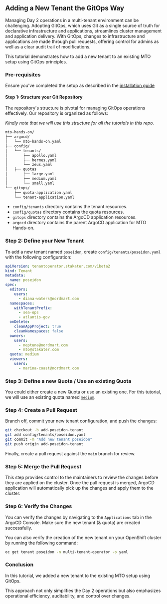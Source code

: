 ## Adding a New Tenant the GitOps Way

Managing Day 2 operations in a multi-tenant environment can be challenging. Adopting GitOps, which uses Git as a single source of truth for declarative infrastructure and applications, streamlines cluster management and application delivery. With GitOps, changes to infrastructure and applications are made through pull requests, offering control for admins as well as a clear audit trail of modifications.

This tutorial demonstrates how to add a new tenant to an existing MTO setup using GitOps principles.

### Pre-requisites

Ensure you've completed the setup as described in the [installation guide](../INSTALL.md)

#### Step 1: Structure your Git Repository

The repository's structure is pivotal for managing GitOps operations effectively. Our repository is organized as follows:

*Kindly note that we will use this structure for all the tutorials in this repo.*

```bash
mto-hands-on/
├── argocd/
│   └── mto-hands-on.yaml
├── config/
│   └── tenants/
│       ├── apollo.yaml
│       ├── hermes.yaml
│       └── zeus.yaml
│   ├── quotas
│       ├── large.yaml
│       ├── medium.yaml
│       └── small.yaml
└── gitops/
    ├── quota-application.yaml
    └── tenant-application.yaml
```

- `config/tenants` directory contains the tenant resources.  
- `config/quotas` directory contains the quota resources.  
- `gitops` directory contains the ArgoCD application resources.  
- `argocd` directory contains the parent ArgoCD application for MTO Hands-on.

### Step 2: Define your New Tenant

To add a new tenant named `poseidon`, create `config/tenants/poseidon.yaml` with the following configuration:

```yaml
apiVersion: tenantoperator.stakater.com/v1beta2
kind: Tenant
metadata:
  name: poseidon
spec:
  editors:
    users:
      - diana-waters@nordmart.com
  namespaces:
    withTenantPrefix:
      - sea-ops
      - atlantis-gov
  onDelete:
    cleanAppProject: true
    cleanNamespaces: false
  owners:
    users:
      - neptune@nordmart.com
      - mto@stakater.com
  quota: medium
  viewers:
    users:
      - marina-coast@nordmart.com
```

### Step 3: Define a new Quota / Use an existing Quota

You could either create a new Quota or use an existing one. For this tutorial, we will use an existing quota named [`medium`](../config/quotas/medium.yaml).

### Step 4: Create a Pull Request

Branch off, commit your new tenant configuration, and push the changes:

```bash
git checkout -b add-poseidon-tenant
git add config/tenants/poseidon.yaml
git commit -m "Add new tenant poseidon"
git push origin add-poseidon-tenant
```
Finally, create a pull request against the `main` branch for review.

### Step 5: Merge the Pull Request

This step provides control to the maintainers to review the changes before they are applied on the cluster. Once the pull request is merged, ArgoCD application will automatically pick up the changes and apply them to the cluster.

### Step 6: Verify the Changes

You can verify the changes by navigating to the `Applications` tab in the ArgoCD Console. Make sure the new tenant (& quota) are created successfully.

You can also verify the creation of the new tenant on your OpenShift cluster by running the following command:

```bash
oc get tenant poseidon -n multi-tenant-operator -o yaml
```

### Conclusion

In this tutorial, we added a new tenant to the existing MTO setup using GitOps. 

This approach not only simplifies the Day 2 operations but also emphasizes operational efficiency, auditability, and control over changes.
